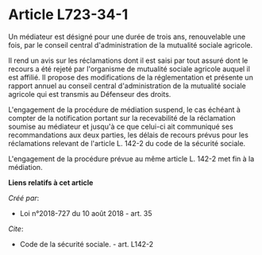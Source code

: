 # Article L723-34-1

Un médiateur est désigné pour une durée de trois ans, renouvelable une fois, par le conseil central d'administration de la
mutualité sociale agricole.

Il rend un avis sur les réclamations dont il est saisi par tout assuré dont le recours a été rejeté par l'organisme de
mutualité sociale agricole auquel il est affilié. Il propose des modifications de la réglementation et présente un rapport
annuel au conseil central d'administration de la mutualité sociale agricole qui est transmis au Défenseur des droits.

L'engagement de la procédure de médiation suspend, le cas échéant à compter de la notification portant sur la recevabilité de
la réclamation soumise au médiateur et jusqu'à ce que celui-ci ait communiqué ses recommandations aux deux parties, les
délais de recours prévus pour les réclamations relevant de l'article L. 142-2 du code de la sécurité sociale.

L'engagement de la procédure prévue au même article L. 142-2 met fin à la médiation.

**Liens relatifs à cet article**

_Créé par_:

  - Loi n°2018-727 du 10 août 2018 - art. 35

_Cite_:

  - Code de la sécurité sociale. - art. L142-2

